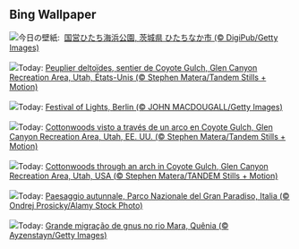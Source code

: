 ## Bing Wallpaper
![](https://www.bing.com/th?id=OHR.KochiaJapan_JA-JP5196113182_UHD.jpg&w=1000)今日の壁紙: &nbsp;[国営ひたち海浜公園, 茨城県 ひたちなか市 (© DigiPub/Getty Images)](https://www.bing.com/th?id=OHR.KochiaJapan_JA-JP5196113182_UHD.jpg)
<br><br/>
![](https://www.bing.com/th?id=OHR.CoyoteGulch_FR-FR9860829479_UHD.jpg&w=1000)Today: [Peuplier deltoïdes, sentier de Coyote Gulch, Glen Canyon Recreation Area, Utah, États-Unis (© Stephen Matera/Tandem Stills + Motion)](https://www.bing.com/th?id=OHR.CoyoteGulch_FR-FR9860829479_UHD.jpg)
<br><br/>
![](https://www.bing.com/th?id=OHR.BerlinConcertHallFestivalofLights_DE-DE1090691492_UHD.jpg&w=1000)Today: [Festival of Lights, Berlin (© JOHN MACDOUGALL/Getty Images)](https://www.bing.com/th?id=OHR.BerlinConcertHallFestivalofLights_DE-DE1090691492_UHD.jpg)
<br><br/>
![](https://www.bing.com/th?id=OHR.CoyoteGulch_ES-ES4387990059_UHD.jpg&w=1000)Today: [Cottonwoods visto a través de un arco en Coyote Gulch, Glen Canyon Recreation Area, Utah, EE. UU. (© Stephen Matera/Tandem Stills + Motion)](https://www.bing.com/th?id=OHR.CoyoteGulch_ES-ES4387990059_UHD.jpg)
<br><br/>
![](https://www.bing.com/th?id=OHR.CoyoteGulch_EN-GB6471507229_UHD.jpg&w=1000)Today: [Cottonwoods through an arch in Coyote Gulch, Glen Canyon Recreation Area, Utah, USA (© Stephen Matera/TANDEM Stills + Motion)](https://www.bing.com/th?id=OHR.CoyoteGulch_EN-GB6471507229_UHD.jpg)
<br><br/>
![](https://www.bing.com/th?id=OHR.ValleAostaGranParadiso_IT-IT5881740566_UHD.jpg&w=1000)Today: [Paesaggio autunnale, Parco Nazionale del Gran Paradiso, Italia (© Ondrej Prosicky/Alamy Stock Photo)](https://www.bing.com/th?id=OHR.ValleAostaGranParadiso_IT-IT5881740566_UHD.jpg)
<br><br/>
![](https://www.bing.com/th?id=OHR.MaraMigration_PT-BR7440860691_UHD.jpg&w=1000)Today: [Grande migração de gnus no rio Mara, Quênia (© Ayzenstayn/Getty Images)](https://www.bing.com/th?id=OHR.MaraMigration_PT-BR7440860691_UHD.jpg)
<br><br/>
